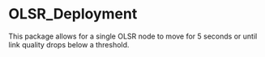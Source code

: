 # OLSR_Deployment
This package allows for a single OLSR node to move for 5 seconds or until link quality drops below a threshold.
